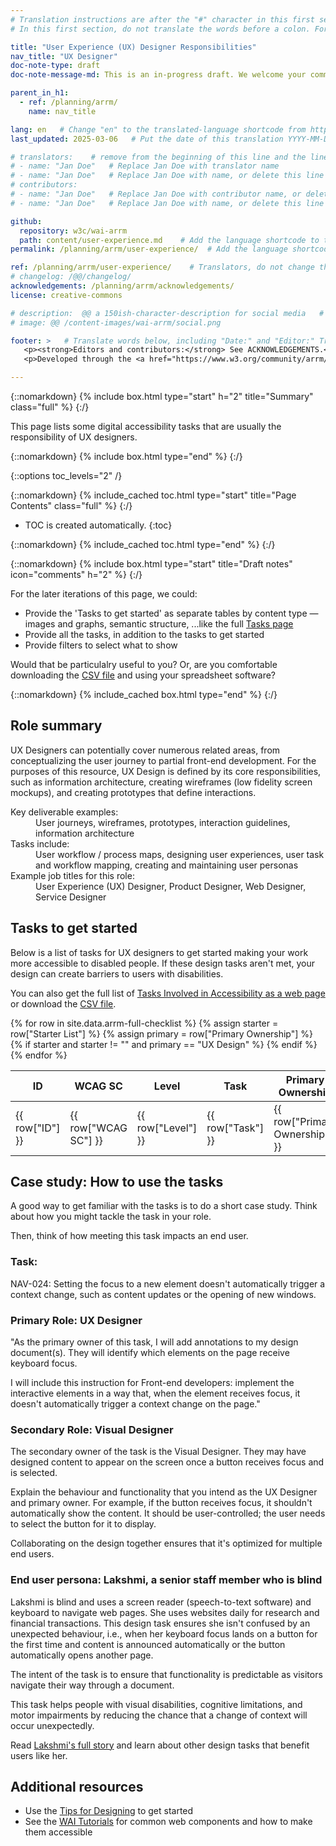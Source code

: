 ```yaml
---
# Translation instructions are after the "#" character in this first section. They are comments that do not show up in the web page. You do not need to translate the instructions after #.
# In this first section, do not translate the words before a colon. For example, do not translate "title:". Do translate the text after "title:".

title: "User Experience (UX) Designer Responsibilities"
nav_title: "UX Designer"
doc-note-type: draft
doc-note-message-md: This is an in-progress draft. We welcome your comments via GitHub or email from the links below under [Help improve this page](#helpimprove). You are also welcome to join the [ARRM Community Group](https://www.w3.org/community/arrm/) to contribute.

parent_in_h1:
  - ref: /planning/arrm/
    name: nav_title

lang: en   # Change "en" to the translated-language shortcode from https://www.iana.org/assignments/language-subtag-registry/language-subtag-registry
last_updated: 2025-03-06   # Put the date of this translation YYYY-MM-DD (with month in the middle)

# translators:    # remove from the beginning of this line and the lines below: "# " (the hash sign and the space)
# - name: "Jan Doe"   # Replace Jan Doe with translator name
# - name: "Jan Doe"   # Replace Jan Doe with name, or delete this line if not multiple translators
# contributors:
# - name: "Jan Doe"   # Replace Jan Doe with contributor name, or delete this line if none
# - name: "Jan Doe"   # Replace Jan Doe with name, or delete this line if not multiple contributors

github:
  repository: w3c/wai-arrm
  path: content/user-experience.md    # Add the language shortcode to the middle of the filename, for example: content/index.fr.md
permalink: /planning/arrm/user-experience/  # Add the language shortcode to the end, with no slash at end, for example: /planning/arrm/fr

ref: /planning/arrm/user-experience/    # Translators, do not change this
# changelog: /@@/changelog/
acknowledgements: /planning/arrm/acknowledgements/
license: creative-commons

# description:  @@ a 150ish-character-description for social media   # translate the description
# image: @@ /content-images/wai-arrm/social.png

footer: >   # Translate words below, including "Date:" and "Editor:" Translate the Working Group name. Leave the Working Group acronym in English. Do *not* change the dates in the footer below.
   <p><strong>Editors and contributors:</strong> See ACKNOWLEDGEMENTS.</p>
   <p>Developed through the <a href="https://www.w3.org/community/arrm/">Accessibility Roles and Responsibilities Mapping (ARRM) Community Group</a> at W3C. Initially developed with the Accessibility Education and Outreach Working Group (<a href="https://www.w3.org/WAI/about/groups/eowg/">EOWG</a>).</p>

---
```


{::nomarkdown}
{% include box.html type="start" h="2" title="Summary" class="full" %}
{:/}

This page lists some digital accessibility tasks that are usually the responsibility of UX designers.

{::nomarkdown}
{% include box.html type="end" %}
{:/}

{::options toc_levels="2" /}

{::nomarkdown}
{% include_cached toc.html type="start" title="Page Contents" class="full" %}
{:/}

-   TOC is created automatically.
{:toc}

{::nomarkdown}
{% include_cached toc.html type="end" %}
{:/}


{::nomarkdown}
{% include box.html type="start" title="Draft notes" icon="comments" h="2" %}
{:/}

For the later iterations of this page, we could:
- Provide the 'Tasks to get started' as separate tables by content type — images and graphs, semantic structure, ...like the full [Tasks page](/WAI/planning/arrm/tasks)
- Provide all the tasks, in addition to the tasks to get started
- Provide filters to select what to show

Would that be particulalry useful to you? Or, are you comfortable downloading the [CSV file](https://raw.githubusercontent.com/w3c/wai-arrm/refs/heads/master/_data/arrm-full-checklist.csv) and using your spreadsheet software?

{::nomarkdown}
{% include_cached box.html type="end" %}
{:/}

## Role summary

UX Designers can potentially cover numerous related areas, from conceptualizing the user journey to partial front-end development. For the purposes of this resource, UX Design is defined by its core responsibilities, such as information architecture, creating wireframes (low fidelity screen mockups), and creating prototypes that define interactions.

<dl>
<dt>Key deliverable examples:</dt>
<dd>User journeys, wireframes, prototypes, interaction guidelines, information architecture</dd><dt>Tasks include:</dt>
<dd>User workflow / process maps, designing user experiences, user task and workflow mapping, creating and maintaining user personas</dd>
<dt>Example job titles for this role:</dt>
<dd>User Experience (UX) Designer, Product Designer, Web Designer, Service Designer</dd>
</dl>

## Tasks to get started

Below is a list of tasks for UX designers to get started making your work more accessible to disabled people. If these design tasks aren't met, your design can create barriers to users with disabilities.

You can also get the full list of [Tasks Involved in Accessibility as a web page](/WAI/planning/arrm/tasks) or download the [CSV file](https://raw.githubusercontent.com/w3c/wai-arrm/refs/heads/master/_data/arrm-full-checklist.csv).

<table>
  <thead>
    <tr>
      <!-- Only include specific columns in the header - exclude: Starter List -->
      <th>ID</th>
      <th>WCAG SC</th>
      <th>Level</th>
      <th>Task</th>
      <th>Primary Ownership</th>
      <th>Secondary Ownership</th>
      <th>Contributor</th>
    </tr>
  </thead>
  <tbody>
    {% for row in site.data.arrm-full-checklist %}
      <!-- Only display rows where 'Starter List' is not null or empty -->
      {% assign starter = row["Starter List"] %}
      {% assign primary = row["Primary Ownership"] %}
      {% if starter and starter != "" and primary == "UX Design" %}
        <tr>
          <td>{{ row["ID"] }}</td>
          <td>{{ row["WCAG SC"] }}</td>
          <td>{{ row["Level"] }}</td>
          <td>{{ row["Task"] }}</td>
          <td>{{ row["Primary Ownership"] }}</td>
          <td>{{ row["Secondary Ownership"] }}</td>
          <td>{{ row["Contributor"] }}</td>
        </tr>
      {% endif %}
    {% endfor %}
  </tbody>
</table>


## Case study: How to use the tasks

A good way to get familiar with the tasks is to do a short case study. Think about how you might tackle the task in your role. 

Then, think of how meeting this task impacts an end user. 

### Task:

NAV-024: Setting the focus to a new element doesn't automatically trigger a context change, such as content updates or the opening of new windows.

### Primary Role: UX Designer

"As the primary owner of this task, I will add annotations to my design document(s). They will identify which elements on the page receive keyboard focus.

I will include this instruction for Front-end developers: implement the interactive elements in a way that, when the element receives focus, it doesn't automatically trigger a context change on the page."

### Secondary Role: Visual Designer

The secondary owner of the task is the Visual Designer. They may have designed content to appear on the screen once a button receives focus and is selected. 

Explain the behaviour and functionality that you intend as the UX Designer and primary owner. For example, if the button receives focus, it shouldn't automatically show the content. It should be user-controlled; the user needs to select the button for it to display. 

Collaborating on the design together ensures that it's optimized for multiple end users.

### End user persona: Lakshmi, a senior staff member who is blind
Lakshmi is blind and uses a screen reader (speech-to-text software) and keyboard to navigate web pages. She uses websites daily for research and financial transactions. This design task ensures she isn't confused by an unexpected behaviour, i.e., when her keyboard focus lands on a button for the first time and content is announced automatically or the button automatically opens another page. 

The intent of the task is to ensure that functionality is predictable as visitors navigate their way through a document.

This task helps people with visual disabilities, cognitive limitations, and motor impairments by reducing the chance that a change of context will occur unexpectedly.

Read [Lakshmi's full story](https://www.w3.org/WAI/people-use-web/user-stories/story-three/) and learn about other design tasks that benefit users like her.

## Additional resources

* Use the [Tips for Designing](https://www.w3.org/WAI/tips/designing/) to get started
* See the [WAI Tutorials](https://www.w3.org/WAI/tutorials/) for common web components and how to make them accessible
